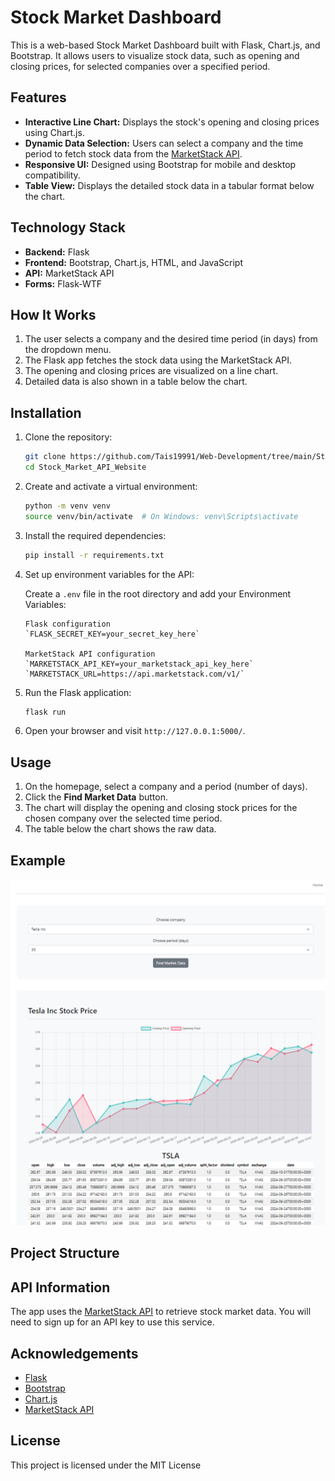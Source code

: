 # Stock Market Dashboard

This is a web-based Stock Market Dashboard built with Flask, Chart.js, and Bootstrap. It allows users to visualize stock data, such as opening and closing prices, for selected companies over a specified period.

## Features
- **Interactive Line Chart:** Displays the stock's opening and closing prices using Chart.js.
- **Dynamic Data Selection:** Users can select a company and the time period to fetch stock data from the [MarketStack API](https://marketstack.com/).
- **Responsive UI:** Designed using Bootstrap for mobile and desktop compatibility.
- **Table View:** Displays the detailed stock data in a tabular format below the chart.

## Technology Stack
- **Backend:** Flask
- **Frontend:** Bootstrap, Chart.js, HTML, and JavaScript
- **API:** MarketStack API
- **Forms:** Flask-WTF

## How It Works
1. The user selects a company and the desired time period (in days) from the dropdown menu.
2. The Flask app fetches the stock data using the MarketStack API.
3. The opening and closing prices are visualized on a line chart.
4. Detailed data is also shown in a table below the chart.

## Installation

1. Clone the repository:

    ```bash
    git clone https://github.com/Tais19991/Web-Development/tree/main/Stock_Market_API_Website
    cd Stock_Market_API_Website
    ```

2. Create and activate a virtual environment:

    ```bash
    python -m venv venv
    source venv/bin/activate  # On Windows: venv\Scripts\activate
    ```

3. Install the required dependencies:

    ```bash
    pip install -r requirements.txt
    ```

4. Set up environment variables for the API:

    Create a `.env` file in the root directory and add your Environment Variables:

    ```
    Flask configuration
    `FLASK_SECRET_KEY=your_secret_key_here`

    MarketStack API configuration
   `MARKETSTACK_API_KEY=your_marketstack_api_key_here`
   `MARKETSTACK_URL=https://api.marketstack.com/v1/`
    ```

5. Run the Flask application:

    ```bash
    flask run
    ```

6. Open your browser and visit `http://127.0.0.1:5000/`.

## Usage
1. On the homepage, select a company and a period (number of days).
2. Click the **Find Market Data** button.
3. The chart will display the opening and closing stock prices for the chosen company over the selected time period.
4. The table below the chart shows the raw data.

## Example

![Dashboard Screenshot](DashboardScreen.png)

## Project Structure
## API Information
The app uses the [MarketStack API](https://marketstack.com/) to retrieve stock market data. You will need to sign up for an API key to use this service.

## Acknowledgements
- [Flask](https://flask.palletsprojects.com/)
- [Bootstrap](https://getbootstrap.com/)
- [Chart.js](https://www.chartjs.org/)
- [MarketStack API](https://marketstack.com/)

## License
This project is licensed under the MIT License
